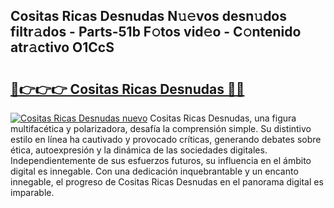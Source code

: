 ## Cositas Ricas Desnudas N𝚞𝚎vos desn𝚞dos filtr𝚊dos - Parts-51b F𝚘tos vid𝚎o - C𝚘ntenido atr𝚊ctivo O1CcS

# <h2><a href="http://mbcnhmr.tromn.icu/?c=Cositas+Ricas+Desnudas">🔗👉👉👉 Cositas Ricas Desnudas 🔗🔗</a></h2>

[![Cositas Ricas Desnudas nuevo](https://i.imgur.com/pEAQMta.gif)](http://mbcnhmr.tromn.icu/?c=Cositas+Ricas+Desnudas)
Cositas Ricas Desnudas, una figura multifacética y polarizadora, desafía la comprensión simple. Su distintivo estilo en línea ha cautivado y provocado críticas, generando debates sobre ética, autoexpresión y la dinámica de las sociedades digitales. Independientemente de sus esfuerzos futuros, su influencia en el ámbito digital es innegable. Con una dedicación inquebrantable y un encanto innegable, el progreso de Cositas Ricas Desnudas en el panorama digital es imparable.
